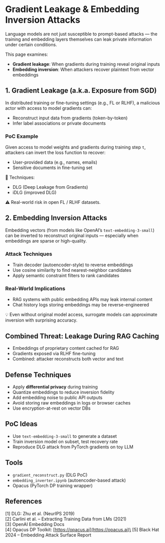 # Gradient Leakage & Embedding Inversion Attacks

Language models are not just susceptible to prompt-based attacks — the training and embedding layers themselves can leak private information under certain conditions.

This page examines:

* **Gradient leakage**: When gradients during training reveal original inputs
* **Embedding inversion**: When attackers recover plaintext from vector embeddings

## 1. Gradient Leakage (a.k.a. Exposure from SGD)

In distributed training or fine-tuning settings (e.g., FL or RLHF), a malicious actor with access to model gradients can:

* Reconstruct input data from gradients (token-by-token)
* Infer label associations or private documents

### PoC Example

Given access to model weights and gradients during training step `t`, attackers can invert the loss function to recover:

* User-provided data (e.g., names, emails)
* Sensitive documents in fine-tuning set

🔬 Techniques:

* DLG (Deep Leakage from Gradients)
* iDLG (improved DLG)

⚠️ Real-world risk in open FL / RLHF datasets.

## 2. Embedding Inversion Attacks

Embedding vectors (from models like OpenAI’s `text-embedding-3-small`) can be inverted to reconstruct original inputs — especially when embeddings are sparse or high-quality.

### Attack Techniques

* Train decoder (autoencoder-style) to reverse embeddings
* Use cosine similarity to find nearest-neighbor candidates
* Apply semantic constraint filters to rank candidates

### Real-World Implications

* RAG systems with public embedding APIs may leak internal content
* Chat history logs storing embeddings may be reverse-engineered

💡 Even without original model access, surrogate models can approximate inversion with surprising accuracy.

## Combined Threat: Leakage During RAG Caching

* Embeddings of proprietary content cached for RAG
* Gradients exposed via RLHF fine-tuning
* Combined: attacker reconstructs both vector and text

## Defense Techniques

* Apply **differential privacy** during training
* Quantize embeddings to reduce inversion fidelity
* Add embedding noise to public API outputs
* Avoid storing raw embeddings in logs or browser caches
* Use encryption-at-rest on vector DBs

## PoC Ideas

* Use `text-embedding-3-small` to generate a dataset
* Train inversion model on subset, test recovery rate
* Reproduce DLG attack from PyTorch gradients on toy LLM

## Tools

* `gradient_reconstruct.py` (DLG PoC)
* `embedding_inverter.ipynb` (autoencoder-based attack)
* Opacus (PyTorch DP training wrapper)

## References

\[1] DLG: Zhu et al. (NeurIPS 2019)\
\[2] Carlini et al. – Extracting Training Data from LMs (2021)\
\[3] OpenAI Embedding Docs\
\[4] Opacus DP Toolkit: [https://opacus.ai](https://opacus.ai)\
\[5] Black Hat 2024 – Embedding Attack Surface Report
